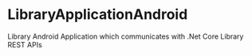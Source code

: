 # LibraryApplicationAndroid

Library Android Application which communicates with .Net Core Library REST APIs 
